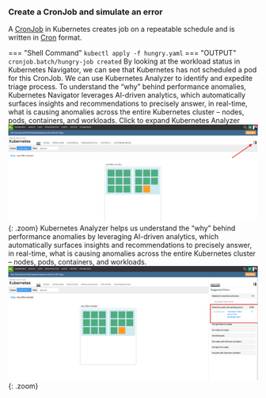 ### Create a CronJob and simulate an error
A [CronJob](https://kubernetes.io/docs/concepts/workloads/controllers/cron-jobs/) in Kubernetes creates job on a repeatable schedule and is written in [Cron](https://en.wikipedia.org/wiki/Cron) format.

=== "Shell Command"
    ```
        kubectl apply -f hungry.yaml
    ```
=== "OUTPUT"
    ```
        cronjob.batch/hungry-job created
    ```
By looking at the workload status in Kubernetes Navigator, we can see that Kubernetes has not scheduled a pod for this CronJob. 
We can use Kubernetes Analyzer to identify and expedite triage process. To understand the “why” behind performance anomalies, Kubernetes Navigator leverages AI-driven analytics, which automatically surfaces insights and recommendations to precisely answer, in real-time, what is causing anomalies across the entire Kubernetes cluster – nodes, pods, containers, and workloads.
Click to expand Kubernetes Analyzer
![Kubernetes Analyzer](../images/smartagent/Kubernetes_Analyzer.png){: .zoom} 
Kubernetes Analyzer helps us understand the “why” behind performance anomalies by leveraging AI-driven analytics, which automatically surfaces insights and recommendations to precisely answer, in real-time, what is causing anomalies across the entire Kubernetes cluster – nodes, pods, containers, and workloads.
![Kubernetes Analyzer Action](../images/smartagent/Kubernetes-analyzer-hungry.png){: .zoom} 
